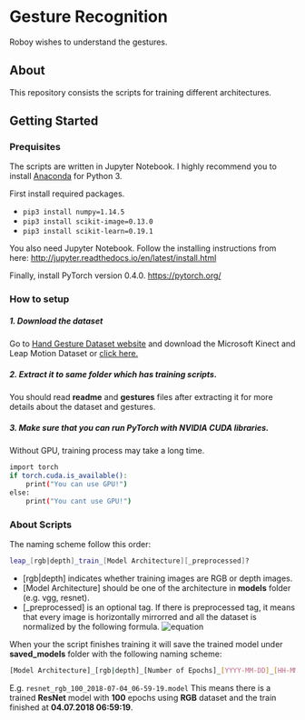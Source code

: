 # Gesture Recognition
Roboy wishes to understand the gestures.


## About
This repository consists the scripts for training different architectures.


## Getting Started
### Prequisites
The scripts are written in Jupyter Notebook. I highly recommend you to install [Anaconda](https://www.anaconda.com/download/) for Python 3.

First install required packages.
* `pip3 install numpy=1.14.5`
* `pip3 install scikit-image=0.13.0`
* `pip3 install scikit-learn=0.19.1`

You also need Jupyter Notebook. Follow the installing instructions from here: http://jupyter.readthedocs.io/en/latest/install.html

Finally, install PyTorch version 0.4.0.
https://pytorch.org/

### How to setup

##### 1. Download the dataset
Go to [Hand Gesture Dataset website](http://lttm.dei.unipd.it/downloads/gesture/#kinect_leap) and download the Microsoft Kinect and Leap Motion Dataset or [click here.](http://lttm.dei.unipd.it/downloads/gesture/kinect_leap/data/kinect_leap_dataset.zip)
##### 2. Extract it to same folder which has training scripts.
You should read **readme** and **gestures** files after extracting it for more details about the dataset and gestures.
##### 3. Make sure that you can run PyTorch with NVIDIA CUDA libraries.
Without GPU, training process may take a long time.

```sh
import torch
if torch.cuda.is_available():
    print("You can use GPU!")
else:
    print("You cant use GPU!")
```
### About Scripts
The naming scheme follow this order:
```sh
leap_[rgb|depth]_train_[Model Architecture][_preprocessed]?
```
* [rgb|depth] indicates whether training images are RGB or depth images.
* [Model Architecture] should be one of the architecture in **models** folder (e.g. vgg, resnet).
* [_preprocessed] is an optional tag. If there is preprocessed tag, it means that every image is horizontally mirrorred and all the dataset is normalized by the following formula. 
![equation](https://latex.codecogs.com/gif.download?X_%7Bnew%7D%3D%20%5Cfrac%7BX_%7Bold%7D%20-%20%5Cmu%7D%7B%5Csigma%7D%5Cnewline%20%5Cmu%3A%20%5Ctext%7BMean%20value%20of%20the%20dataset%7D%5Cnewline%20%5Csigma%3A%20%5Ctext%7BStandard%20deviation%20of%20the%20dataset%7D)

When your the script finishes training it will save the trained model under **saved_models** folder with the following naming scheme:
```sh
[Model Architecture]_[rgb|depth]_[Number of Epochs]_[YYYY-MM-DD]_[HH-MM-SS].model
```
E.g. `resnet_rgb_100_2018-07-04_06-59-19.model` This means there is a trained **ResNet** model with **100** epochs using **RGB** dataset and the train finished at **04.07.2018 06:59:19**.